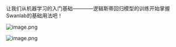 让我们从机器学习的入门基础————逻辑斯蒂回归模型的训练开始掌握Swanlab的基础用法吧！


![image.png](https://kashiwa-pic.oss-cn-beijing.aliyuncs.com/20240302103516.png)

![image.png](https://kashiwa-pic.oss-cn-beijing.aliyuncs.com/20240302103342.png)
